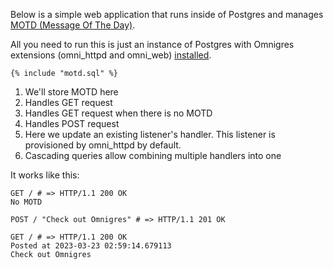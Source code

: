 Below is a simple web application that runs inside of Postgres
and manages [MOTD (Message Of The Day)](https://en.wikipedia.org/wiki/Message_of_the_day).

All you need to run this is just an instance of Postgres with
Omnigres extensions (omni_httpd and omni_web) [installed](quick_start.md).

```postgresql
{% include "motd.sql" %}
```

1. We'll store MOTD here
2. Handles GET request
3. Handles GET request when there is no MOTD
4. Handles POST request
5. Here we update an existing listener's handler. This listener is provisioned
   by omni_httpd by default.
6. Cascading queries allow combining multiple handlers into one

It works like this:

```shell
GET / # => HTTP/1.1 200 OK
No MOTD

POST / "Check out Omnigres" # => HTTP/1.1 201 OK

GET / # => HTTP/1.1 200 OK
Posted at 2023-03-23 02:59:14.679113
Check out Omnigres
```

